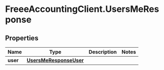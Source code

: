 # FreeeAccountingClient.UsersMeResponse

## Properties
Name | Type | Description | Notes
------------ | ------------- | ------------- | -------------
**user** | [**UsersMeResponseUser**](UsersMeResponseUser.md) |  | 


